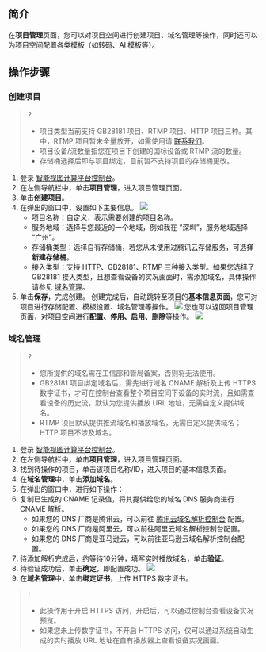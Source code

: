 ## 简介
在**项目管理**页面，您可以对项目空间进行创建项目、域名管理等操作，同时还可以为项目空间配置各类模板（如转码、AI 模板等）。

## 操作步骤

### 创建项目
>?
> - 项目类型当前支持 GB28181 项目、RTMP 项目、HTTP 项目三种。其中，RTMP 项目暂未全量放开，如需使用请 [联系我们](https://cloud.tencent.com/act/event/Online_service)。
> - 项目设备/流数量指您在项目下创建的国标设备或 RTMP 流的数量。
> - 存储桶选择后即与项目绑定，目前暂不支持项目的存储桶更改。
>
 
1. 登录 [智能视图计算平台控制台](https://console.cloud.tencent.com/iss)。
2. 在左侧导航栏中，单击**项目管理**，进入项目管理页面。
3. 单击**创建项目**。
4. 在弹出的窗口中，设置如下主要信息。
![](https://qcloudimg.tencent-cloud.cn/raw/a7f3a435bd4dbbfa88969c915ea39b68.png)
   - 项目名称：自定义，表示需要创建的项目名称。
   - 服务地域：选择与您最近的一个地域，例如我在 “深圳”，服务地域选择 “广州”。
   - 存储桶类型：选择自有存储桶，若您从未使用过腾讯云存储服务，可选择**新建存储桶**。
   - 接入类型：支持 HTTP、GB28181、RTMP 三种接入类型。如果您选择了 GB28181 接入类型，且想查看设备的实况画面时，需添加域名，具体操作请参见 [域名管理](#DomainManage)。
5. 单击**保存**，完成创建。
创建完成后，自动跳转至项目的**基本信息页面**，您可对项目进行存储配置、模板设置、域名管理等操作。
![](https://qcloudimg.tencent-cloud.cn/raw/d49d6006d267c7e845593a709a654180.png)
您也可以返回项目管理页面，对项目空间进行**配置、停用、启用、删除**等操作。
![](https://qcloudimg.tencent-cloud.cn/raw/0eb4d65be70855bf3ba7a502ad627f3e.png)

<span id="DomainManage"></span>
### 域名管理
>?
> - 您所提供的域名需在工信部和管局备案，否则将无法使用。
> - GB28181 项目绑定域名后，需先进行域名 CNAME 解析及上传 HTTPS 数字证书，才可在控制台查看整个项目空间下设备的实时流，且如需查看设备的历史流，默认为您提供播放 URL 地址，无需自定义提供域名。
> - RTMP 项目默认提供推流域名和播放域名，无需自定义提供域名；HTTP 项目不涉及域名。
>

1. 登录 [智能视图计算平台控制台](https://console.cloud.tencent.com/iss)。
2. 在左侧导航栏中，单击**项目管理**，进入项目管理页面。
3. 找到待操作的项目，单击该项目名称/ID，进入项目的基本信息页面。
4. 在**域名管理**中，单击**添加域名**。
5. 在弹出的窗口中，进行如下操作：
 1. 复制已生成的 CNAME 记录值，将其提供给您的域名 DNS 服务商进行 CNAME 解析。
    - 如果您的 DNS 厂商是腾讯云，可以前往 [腾讯云域名解析控制台](https://console.cloud.tencent.com/domain) 配置。
    - 如果您的 DNS 厂商是阿里云，可以前往阿里云域名解析控制台配置。
    - 如果您的 DNS 厂商是亚马逊云，可以前往亚马逊云域名解析控制台配置。
 2. 待添加解析完成后，约等待10分钟，填写实时播放域名，单击**验证**。
6. 待验证成功后，单击**确定**，即配置成功。
![](https://qcloudimg.tencent-cloud.cn/raw/ca3a30c33a32ce3ec941d7df50850597.png)
7. 在**域名管理**中，单击**绑定证书**，上传 HTTPS 数字证书。
>!
> - 此操作用于开启 HTTPS 访问，开启后，可以通过控制台查看设备实况预览。
> - 如果您未上传数字证书，不开启 HTTPS 访问，仅可以通过系统自动生成的实时播放 URL 地址在自有播放器上查看设备实况画面。
>





